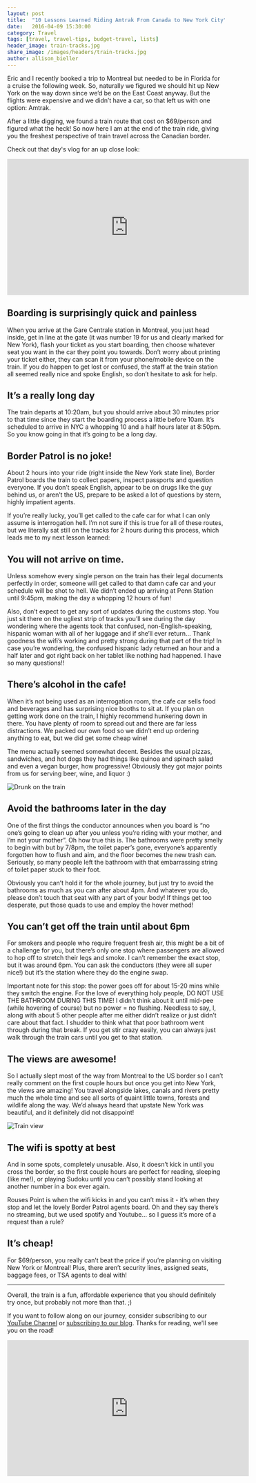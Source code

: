 ```yaml
---
layout: post
title:  "10 Lessons Learned Riding Amtrak From Canada to New York City"
date:   2016-04-09 15:30:00
category: Travel
tags: [travel, travel-tips, budget-travel, lists]
header_image: train-tracks.jpg
share_image: /images/headers/train-tracks.jpg
author: allison_bieller
---
```


Eric and I recently booked a trip to Montreal but needed to be in Florida for a cruise the following week. So, naturally we figured we should hit up New York on the way down since we’d be on the East Coast anyway. But the flights were expensive and we didn’t have a car, so that left us with one option: Amtrak. 

After a little digging, we found a train route that cost on $69/person and figured what the heck! So now here I am at the end of the train ride, giving you the freshest perspective of train travel across the Canadian border.

Check out that day's vlog for an up close look:

<iframe width="560" height="315" src="https://www.youtube.com/embed/TfmJYdkU1ys" frameborder="0" allowfullscreen></iframe>

## Boarding is surprisingly quick and painless

When you arrive at the Gare Centrale station in Montreal, you just head inside, get in line at the gate (it was number 19 for us and clearly marked for New York), flash your ticket as you start boarding, then choose whatever seat you want in the car they point you towards. Don’t worry about printing your ticket either, they can scan it from your phone/mobile device on the train. If you do happen to get lost or confused, the staff at the train station all seemed really nice and spoke English, so don’t hesitate to ask for help.

## It’s a really long day

The train departs at 10:20am, but you should arrive about 30 minutes prior to that time since they start the boarding process a little before 10am. It’s scheduled to arrive in NYC a whopping 10 and a half hours later at 8:50pm. So you know going in that it’s going to be a long day.

## Border Patrol is no joke!

About 2 hours into your ride (right inside the New York state line), Border Patrol boards the train to collect papers, inspect passports and question everyone. If you don’t speak English, appear to be on drugs like the guy behind us, or aren’t the US, prepare to be asked a lot of questions by stern, highly impatient agents. 

If you’re really lucky, you’ll get called to the cafe car for what I can only assume is interrogation hell. I’m not sure if this is true for all of these routes, but we literally sat still on the tracks for 2 hours during this process, which leads me to my next lesson learned:

## You will not arrive on time.

Unless somehow every single person on the train has their legal documents perfectly in order, someone will get called to that damn cafe car and your schedule will be shot to hell. We didn’t ended up arriving at Penn Station until 9:45pm, making the day a whopping 12 hours of fun! 

Also, don’t expect to get any sort of updates during the customs stop. You just sit there on the ugliest strip of tracks you’ll see during the day wondering where the agents took that confused, non-English-speaking, hispanic woman with all of her luggage and if she’ll ever return... Thank goodness the wifi’s working and pretty strong during that part of the trip! In case you’re wondering, the confused hispanic lady returned an hour and a half later and got right back on her tablet like nothing had happened. I have so many questions!!

## There’s alcohol in the cafe!

When it’s not being used as an interrogation room, the cafe car sells food and beverages and has surprising nice booths to sit at. If you plan on getting work done on the train, I highly recommend hunkering down in there. You have plenty of room to spread out and there are far less distractions. We packed our own food so we didn’t end up ordering anything to eat, but we did get some cheap wine! 

The menu actually seemed somewhat decent. Besides the usual pizzas, sandwiches, and hot dogs they had things like quinoa and spinach salad and even a vegan burger, how progressive! Obviously they got major points from us for serving beer, wine, and liquor :)

![Drunk on the train](/images/uploads/drunk-on-the-train.jpg)

## Avoid the bathrooms later in the day

One of the first things the conductor announces when you board is “no one’s going to clean up after you unless you’re riding with your mother, and I’m not your mother”. Oh how true this is. The bathrooms were pretty smelly to begin with but by 7/8pm, the toilet paper’s gone, everyone’s apparently forgotten how to flush and aim, and the floor becomes the new trash can. Seriously, so many people left the bathroom with that embarrassing string of toilet paper stuck to their foot. 

Obviously you can’t hold it for the whole journey, but just try to avoid the bathrooms as much as you can after about 4pm. And whatever you do, please don’t touch that seat with any part of your body! If things get too desperate, put those quads to use and employ the hover method! 

## You can’t get off the train until about 6pm

For smokers and people who require frequent fresh air, this might be a bit of a challenge for you, but there’s only one stop where passengers are allowed to hop off to stretch their legs and smoke. I can’t remember the exact stop, but it was around 6pm. You can ask the conductors (they were all super nice!) but it’s the station where they do the engine swap. 

Important note for this stop: the power goes off for about 15-20 mins while they switch the engine. For the love of everything holy people, DO NOT USE THE BATHROOM DURING THIS TIME! I didn’t think about it until mid-pee (while hovering of course) but no power = no flushing. Needless to say, I, along with about 5 other people after me either didn’t realize or just didn’t care about that fact. I shudder to think what that poor bathroom went through during that break. If you get stir crazy easily, you can always just walk through the train cars until you get to that station.

## The views are awesome!

So I actually slept most of the way from Montreal to the US border so I can’t really comment on the first couple hours but once you get into New York, the views are amazing! You travel alongside lakes, canals and rivers pretty much the whole time and see all sorts of quaint little towns, forests and wildlife along the way. We’d always heard that upstate New York was beautiful, and it definitely did not disappoint!

![Train view](/images/uploads/train-view.jpg)

## The wifi is spotty at best

And in some spots, completely unusable. Also, it doesn’t kick in until you cross the border, so the first couple hours are perfect for reading, sleeping (like me!), or playing Sudoku until you can’t possibly stand looking at another number in a box ever again. 

Rouses Point is when the wifi kicks in and you can’t miss it - it’s when they stop and let the lovely Border Patrol agents board. Oh and they say there’s no streaming, but we used spotify and Youtube… so I guess it’s more of a request than a rule?

## It’s cheap!

For $69/person, you really can’t beat the price if you’re planning on visiting New York or Montreal! Plus, there aren’t security lines, assigned seats, baggage fees, or TSA agents to deal with!

----

Overall, the train is a fun, affordable experience that you should definitely try once, but probably not more than that. ;)

If you want to follow along on our journey, consider subscribing to our [YouTube Channel](https://www.youtube.com/c/TheEndlessAdventure?sub_confirmation=1) or [subscribing to our blog](http://conversational.us6.list-manage.com/subscribe?u=f210e827b5997f97a4c359077&id=cbb27cac9e). Thanks for reading, we'll see you on the road!

<iframe width="560" height="315" src="https://www.youtube.com/embed/Qm7a1IA7oQ8" frameborder="0" allowfullscreen></iframe>